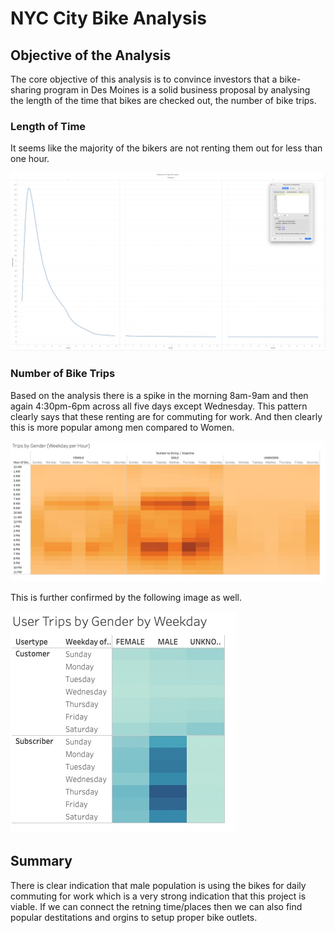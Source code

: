 # NYC City Bike Analysis

## Objective of the Analysis

The core objective of this analysis is to convince investors that a bike-sharing program in Des Moines is a solid business proposal by analysing the length of the time that bikes are checked out, the number of bike trips.

### Length of Time

It seems like the majority of the bikers are not renting them out for less than one hour.

![Checkout Times](https://github.com/thilinimfdo/NYC_City_Bike/blob/main/images/Checkout_Times_for_Users.jpg)

### Number of Bike Trips

Based on the analysis there is a spike in the morning 8am-9am and then again 4:30pm-6pm across all five days except Wednesday. This pattern clearly says that these renting are for commuting for work. And then clearly this is more popular among men compared to Women.

![Checkout Times](https://github.com/thilinimfdo/NYC_City_Bike/blob/main/images/trips_by_gender_weekday_per_hour.jpg)

This is further confirmed by the following image as well.

![Checkout Times](https://github.com/thilinimfdo/NYC_City_Bike/blob/main/images/user_trips_by_gender_by_weekday.jpg)

## Summary

There is clear indication that male population is using the bikes for daily commuting for work which is a very strong indication that this project is viable. If we can connect the retning time/places then we can also find popular destitations and orgins to setup proper bike outlets.
